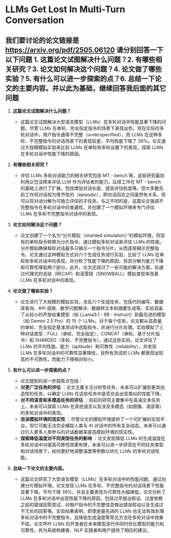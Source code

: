 # LLMs Get Lost In Multi-Turn Conversation

## 我们要讨论的论文链接是 <https://arxiv.org/pdf/2505.06120> 请分别回答一下以下问题 1. 这篇论文试图解决什么问题？2. 有哪些相关研究？3. 论文如何解决这个问题？4. 论文做了哪些实验？5. 有什么可以进一步探索的点？6. 总结一下论文的主要内容。并以此为基础，继续回答我后面的其它问题

1. **这篇论文试图解决什么问题？**
     * 这篇论文试图解决大型语言模型（LLMs）在多轮对话中性能显著下降的问题。尽管 LLMs 在单轮、完全指定指令的场景下表现出色，但在实际的多轮对话中，用户指令通常不完整（underspecified），而 LLMs 在这种多轮、不完整指令的对话场景下的表现较差，平均性能下降了 39%。论文通过大规模模拟实验来比较 LLMs 在单轮和多轮设置下的表现，探索 LLMs 在多轮对话中性能下降的原因。

2. **有哪些相关研究？**
     * 评估 LLMs 多轮对话能力的相关研究包括 MT - bench 等，这些研究最初利用众包注释来评估 LLM 作为评估者的能力，后续工作在 MT - bench 的基础上进行了扩展，包括增加对话长度、提高评估粒度等。但大多数先前工作将对话视为情节性的（episodic），即对话回合之间虽然有关系，但可以将对话分解为可独立评估的子任务。与之不同的是，这篇论文强调不完整指令在多轮对话中的普遍性，并创建了一个模拟环境来专门评估 LLMs 在多轮不完整指令对话中的表现。

3. **论文如何解决这个问题？**
     * 论文创建了一个名为“分片模拟（sharded simulation）”的模拟环境，将现有的单轮指令转换为分片指令，通过模拟多轮对话来评估 LLMs 的性能。分片模拟确保每轮对话最多只揭示一个指令分片，从而逐渐揭示完整指令。论文通过这种模拟方式对六个生成任务进行实验，比较了 LLMs 在单轮和多轮对话中的表现，并分析了性能下降的原因，将其分解为能力下降和可靠性降低两个部分。此外，论文还探讨了一些可能的解决方案，如通过代理式的总结（RECAP）和滚雪球（SNOWBALL）模拟类型来改善 LLMs 在多轮对话中的表现。

4. **论文做了哪些实验？**
     * 论文进行了大规模的模拟实验，涉及六个生成任务，包括代码编写、数据库查询、API 调用、数学问题解决、数据转文本和摘要生成等。实验涵盖了从较小的开放权重模型（如 LLama3.1 - 8B - Instruct）到最先进的模型（如 Gemini 2.5 Pro）的 15 个 LLMs。对于每个任务，论文都从高质量的单轮、完全指定基准测试中选取指令，并进行分片处理。实验模拟了三种对话类型：FULL（单轮、完全指定）、CONCAT（单轮、基于分片指令）和 SHARDED（多轮、不完整指令）。通过这些实验，论文评估了 LLMs 的平均性能、能力（aptitude）和可靠性（reliability），并发现 LLMs 在多轮对话中的可靠性显著降低，且所有测试的 LLMs 都表现出较高的不可靠性，而能力下降相对较小。

5. **有什么可以进一步探索的点？**
     * 论文提到的进一步探索点包括：
     * **对更广泛任务的评估** ：论文主要关注分析性任务，未来可以扩展到更具创造性的任务，以确定 LLMs 在这些任务中是否也会出现类似的性能下降。
     * **对不同语言和多模态任务的评估** ：目前的研究主要集中在英语文本任务上，未来可以探索 LLMs 在其他语言以及涉及多模态（如图像、语音等）的多轮对话中的表现。
     * **改进模拟环境的现实性** ：尽管论文的模拟环境提供了一个可扩展的实验平台，但它可能无法完全捕捉人类与 AI 对话中的所有复杂动态。未来可以通过引入更多人类参与的对话数据来提高模拟环境的现实性。
     * **探索降低温度对不同类型任务的影响** ：论文发现降低 LLMs 的生成温度在多轮对话中对提高可靠性效果有限，未来可以进一步研究在不同任务类型和对话场景下，如何更好地调整温度等参数以优化 LLMs 的多轮对话性能。

6. **总结一下论文的主要内容。**
     * 这篇论文研究了大型语言模型（LLMs）在多轮对话中的性能问题。通过创建分片模拟环境，论文发现 LLMs 在多轮、不完整指令的对话场景下性能显著下降，平均下降 39%，并且主要表现为可靠性大幅降低。论文分析了 LLMs 在多轮对话中出现性能下降的原因，包括过早提出假设、过度依赖之前的错误回答尝试、对用户指令的不完整信息做出错误假设以及生成过于冗长的回答等。实验结果表明，即使是最先进的 LLMs 也无法有效处理多轮对话中的不完整指令，且降低生成温度等常见方法在多轮对话中效果不佳。论文呼吁 LLMs 的开发者在未来模型迭代中同时优化模型的能力和可靠性，并为系统构建者、NLP 实践者和用户提供了相应的建议。
